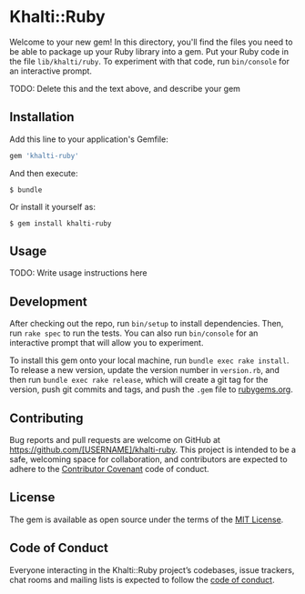 # Khalti::Ruby

Welcome to your new gem! In this directory, you'll find the files you need to be able to package up your Ruby library into a gem. Put your Ruby code in the file `lib/khalti/ruby`. To experiment with that code, run `bin/console` for an interactive prompt.

TODO: Delete this and the text above, and describe your gem

## Installation

Add this line to your application's Gemfile:

```ruby
gem 'khalti-ruby'
```

And then execute:

    $ bundle

Or install it yourself as:

    $ gem install khalti-ruby

## Usage

TODO: Write usage instructions here

## Development

After checking out the repo, run `bin/setup` to install dependencies. Then, run `rake spec` to run the tests. You can also run `bin/console` for an interactive prompt that will allow you to experiment.

To install this gem onto your local machine, run `bundle exec rake install`. To release a new version, update the version number in `version.rb`, and then run `bundle exec rake release`, which will create a git tag for the version, push git commits and tags, and push the `.gem` file to [rubygems.org](https://rubygems.org).

## Contributing

Bug reports and pull requests are welcome on GitHub at https://github.com/[USERNAME]/khalti-ruby. This project is intended to be a safe, welcoming space for collaboration, and contributors are expected to adhere to the [Contributor Covenant](http://contributor-covenant.org) code of conduct.

## License

The gem is available as open source under the terms of the [MIT License](https://opensource.org/licenses/MIT).

## Code of Conduct

Everyone interacting in the Khalti::Ruby project’s codebases, issue trackers, chat rooms and mailing lists is expected to follow the [code of conduct](https://github.com/[USERNAME]/khalti-ruby/blob/master/CODE_OF_CONDUCT.md).
